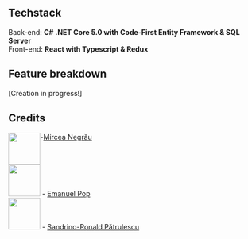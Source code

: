 ## Techstack
Back-end: <b>C# .NET Core 5.0 with Code-First Entity Framework & SQL Server</b></br>
Front-end: <b>React with Typescript & Redux</b>

## Feature breakdown
[Creation in progress!]

## Credits
<div style="display: flex; align-text: center;">
<img src="https://avatars.githubusercontent.com/u/74305289?v=4" width="64" height="64" /> - <a href="https://github.com/mircea-negrau">Mircea Negrău </br></a>
</div>
<img src="https://avatars.githubusercontent.com/u/56311915?v=4" width="64" height="64" /> - <a href="https://github.com/PopEmanuel">Emanuel Pop </br></a>
<img src="https://avatars.githubusercontent.com/u/72080700?v=4" width="64" height="64" /> - <a href="https://github.com/Patrulescu-Ronald-Sandrino">Sandrino-Ronald Pătrulescu</a>
